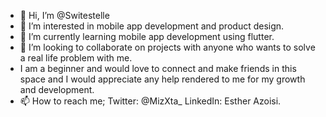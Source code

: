 - 👋 Hi, I’m @Switestelle
- 👀 I’m interested in mobile app development and product design.
- 🌱 I’m currently learning mobile app development using flutter.
- 💞️ I’m looking to collaborate on projects with anyone who wants to solve a real life problem with me.
-    I am a beginner and would love to connect and make friends in this space and I would appreciate any help rendered to me for my growth and development.
- 📫 How to reach me; Twitter: @MizXta_ LinkedIn: Esther Azoisi.
<!---
Switestelle/Switestelle is a ✨ special ✨ repository because its `README.md` (this file) appears on your GitHub profile.
You can click the Preview link to take a look at your changes.
--->
